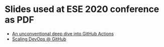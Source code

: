 # Slides used at ESE 2020 conference as PDF

* [An unconventional deep dive into GitHub Actions](https://github.com/ese-2020/slides/blob/main/An%20unconventional%20deep%20dive%20into%20GitHub%20Actions.pdf)
* [Scaling DevOps @ GitHub](https://github.com/ese-2020/slides/blob/main/scaling-devops-ese2020.pdf)
